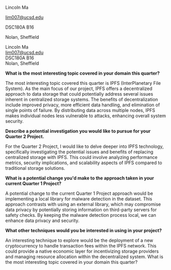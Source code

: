 Lincoln Ma <br>

lim007@ucsd.edu <br>

DSC180A B16 <br>

Nolan, Sheffield

Lincoln Ma  
lim007@ucsd.edu  
DSC180A B16  
Nolan, Sheffield  

**What is the most interesting topic covered in your domain this quarter?**

The most interesting topic covered this quarter is IPFS (InterPlanetary File System). As the main focus of our project, IPFS offers a decentralized approach to data storage that could potentially address several issues inherent in centralized storage systems. The benefits of decentralization include improved privacy, more efficient data handling, and elimination of single points of failure. By distributing data across multiple nodes, IPFS makes individual nodes less vulnerable to attacks, enhancing overall system security.

**Describe a potential investigation you would like to pursue for your Quarter 2 Project.**

For the Quarter 2 Project, I would like to delve deeper into IPFS technology, specifically investigating the potential issues and benefits of replacing centralized storage with IPFS. This could involve analyzing performance metrics, security implications, and scalability aspects of IPFS compared to traditional storage solutions.

**What is a potential change you'd make to the approach taken in your current Quarter 1 Project?**

A potential change to the current Quarter 1 Project approach would be implementing a local library for malware detection in the dataset. This approach contrasts with using an external library, which may compromise data privacy by potentially storing information on third-party servers for safety checks. By keeping the malware detection process local, we can enhance data privacy and security.

**What other techniques would you be interested in using in your project?**

An interesting technique to explore would be the deployment of a new cryptocurrency to handle transaction fees within the IPFS network. This could provide a native economic layer for incentivizing storage providers and managing resource allocation within the decentralized system.
What is the most interesting topic covered in your domain this quarter?

